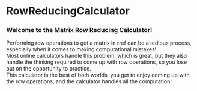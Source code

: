 # RowReducingCalculator
### Welcome to the Matrix Row Reducing Calculator!
Performing row operations to get a matrix in rref can be a tedious process, especially when it comes to making computational mistakes! <br>
Most online calculators handle this problem, which is great, but they also handle the thinking required to come up with row operations, so you lose out on the opportunity to practice. <br>
This calculator is the best of both worlds, you get to enjoy coming up with the row operations, and the calculator handles all the computation!
